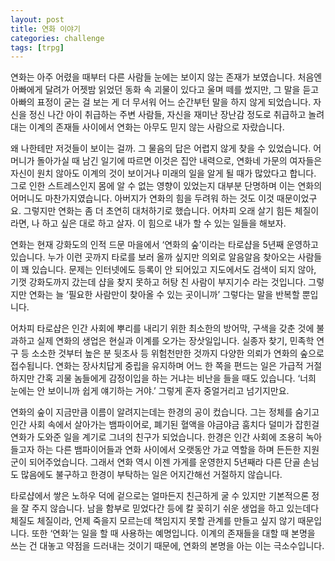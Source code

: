 ```yaml
---
layout: post
title: 연화 이야기
categories: challenge
tags: [trpg]
---
```


연화는 아주 어렸을 때부터 다른 사람들 눈에는 보이지 않는 존재가 보였습니다. 처음엔 아빠에게 달려가 어젯밤 읽었던 동화 속 괴물이 있다고 울며 떼를 썼지만, 그 말을 듣고 아빠의 표정이 굳는 걸 보는 게 더 무서워 어느 순간부턴 말을 하지 않게 되었습니다.  자신을 정신 나간 아이 취급하는 주변 사람들, 자신을 재미난 장난감 정도로 취급하고 놀려대는 이계의 존재들 사이에서 연화는 아무도 믿지 않는 사람으로 자랐습니다.

왜 나한테만 저것들이 보이는 걸까. 그 물음의 답은 어렵지 않게 찾을 수 있었습니다. 어머니가 돌아가실 때 남긴 일기에 따르면 이것은 집안 내력으로, 연화네 가문의 여자들은 자신이 원치 않아도 이계의 것이 보이거나 미래의 일을 알게 될 때가 많았다고 합니다. 그로 인한 스트레스인지 몸에 알 수 없는 영향이 있었는지 대부분 단명하며 이는 연화의 어머니도 마찬가지였습니다. 아버지가 연화의 힘을 두려워 하는 것도 이것 때문이었구요. 그렇지만 연화는 좀 더 초연히 대처하기로 했습니다. 어차피 오래 살기 힘든 체질이라면, 나 하고 싶은 대로 하고 살자. 이 힘으로 내가 할 수 있는 일들을 해보자.

연화는 현재 강화도의 인적 드문 마을에서 ‘연화의 숲’이라는 타로샵을 5년째 운영하고 있습니다. 누가 이런 곳까지 타로를 보러 올까 싶지만 의외로 알음알음 찾아오는 사람들이 꽤 있습니다. 문제는 인터넷에도 등록이 안 되어있고 지도에서도 검색이 되지 않아, 기껏 강화도까지 갔는데 샵을 찾지 못하고 허탕 친 사람이 부지기수 라는 것입니다. 그렇지만 연화는 늘 ‘필요한 사람만이 찾아올 수 있는 곳이니까’ 그렇다는 말을 반복할 뿐입니다.

어차피 타로샵은 인간 사회에 뿌리를 내리기 위한 최소한의 방어막, 구색을 갖춘 것에 불과하고 실제 연화의 생업은 현실과 이계를 오가는 장삿일입니다. 실종자 찾기, 민족학 연구 등 소소한 것부터 높은 분 뒷조사 등 위험천만한 것까지 다양한 의뢰가 연화의 숲으로 접수됩니다. 연화는 장사치답게 중립을 유지하며 어느 한 쪽을 편드는 일은 가급적 거절하지만 간혹 괴물 놈들에게 감정이입을 하는 거냐는 비난을 들을 때도 있습니다. ‘너희 눈에는 안 보이니까 쉽게 얘기하는 거야.’ 그렇게 혼자 중얼거리고 넘기지만요.

연화의 숲이 지금만큼 이름이 알려지는데는 한경의 공이 컸습니다. 그는 정체를 숨기고 인간 사회 속에서 살아가는 뱀파이어로, 폐기된 혈액을 야금야금 훔치다 덜미가 잡힌걸 연화가 도와준 일을 계기로 그녀의 친구가 되었습니다. 한경은 인간 사회에 조용히 녹아들고자 하는 다른 뱀파이어들과 연화 사이에서 오랫동안 가교 역할을 하며 든든한 지원군이 되어주었습니다. 그래서 연화 역시 이젠 가게를 운영한지 5년째라 다른 단골 손님도 많음에도 불구하고 한경이 부탁하는 일은 어지간해선 거절하지 않습니다. 

타로샵에서 쌓은 노하우 덕에 겉으로는 얼마든지 친근하게 굴 수 있지만 기본적으론 정을 잘 주지 않습니다. 남을 함부로 믿었다간 등에 칼 꽂히기 쉬운 생업을 하고 있는데다 체질도 체질이라, 언제 죽을지 모르는데 책임지지 못할 관계를 만들고 싶지 않기 때문입니다. 또한 ‘연화’는 일을 할 때 사용하는 예명입니다. 이계의 존재들을 대할 때 본명을 쓰는 건 대놓고 약점을 드러내는 것이기 때문에, 연화의 본명을 아는 이는 극소수입니다. 